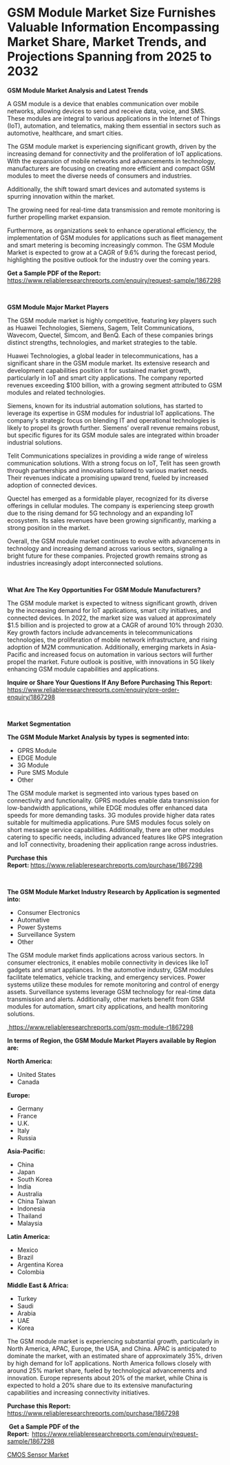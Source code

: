 <p><h1>GSM Module Market Size Furnishes Valuable Information Encompassing Market Share, Market Trends, and Projections Spanning from 2025 to 2032</h1></p><p><strong>GSM Module Market Analysis and Latest Trends</strong></p>
<p><p>A GSM module is a device that enables communication over mobile networks, allowing devices to send and receive data, voice, and SMS. These modules are integral to various applications in the Internet of Things (IoT), automation, and telematics, making them essential in sectors such as automotive, healthcare, and smart cities.</p><p>The GSM module market is experiencing significant growth, driven by the increasing demand for connectivity and the proliferation of IoT applications. With the expansion of mobile networks and advancements in technology, manufacturers are focusing on creating more efficient and compact GSM modules to meet the diverse needs of consumers and industries. </p><p>Additionally, the shift toward smart devices and automated systems is spurring innovation within the market. </p><p>The growing need for real-time data transmission and remote monitoring is further propelling market expansion. </p><p>Furthermore, as organizations seek to enhance operational efficiency, the implementation of GSM modules for applications such as fleet management and smart metering is becoming increasingly common. The GSM Module Market is expected to grow at a CAGR of 9.6% during the forecast period, highlighting the positive outlook for the industry over the coming years.</p></p>
<p><strong>Get a Sample PDF of the Report:&nbsp;</strong> <a href="https://www.reliableresearchreports.com/enquiry/request-sample/1867298?utm_campaign=2331&utm_medium=2&utm_source=Github&utm_content=ia&utm_term=11022025&utm_id=gsm-module">https://www.reliableresearchreports.com/enquiry/request-sample/1867298</a></p>
<p>&nbsp;</p>
<p><strong>GSM Module Major Market Players</strong></p>
<p><p>The GSM module market is highly competitive, featuring key players such as Huawei Technologies, Siemens, Sagem, Telit Communications, Wavecom, Quectel, Simcom, and BenQ. Each of these companies brings distinct strengths, technologies, and market strategies to the table.</p><p>Huawei Technologies, a global leader in telecommunications, has a significant share in the GSM module market. Its extensive research and development capabilities position it for sustained market growth, particularly in IoT and smart city applications. The company reported revenues exceeding $100 billion, with a growing segment attributed to GSM modules and related technologies.</p><p>Siemens, known for its industrial automation solutions, has started to leverage its expertise in GSM modules for industrial IoT applications. The company's strategic focus on blending IT and operational technologies is likely to propel its growth further. Siemens’ overall revenue remains robust, but specific figures for its GSM module sales are integrated within broader industrial solutions.</p><p>Telit Communications specializes in providing a wide range of wireless communication solutions. With a strong focus on IoT, Telit has seen growth through partnerships and innovations tailored to various market needs. Their revenues indicate a promising upward trend, fueled by increased adoption of connected devices.</p><p>Quectel has emerged as a formidable player, recognized for its diverse offerings in cellular modules. The company is experiencing steep growth due to the rising demand for 5G technology and an expanding IoT ecosystem. Its sales revenues have been growing significantly, marking a strong position in the market.</p><p>Overall, the GSM module market continues to evolve with advancements in technology and increasing demand across various sectors, signaling a bright future for these companies. Projected growth remains strong as industries increasingly adopt interconnected solutions.</p></p>
<p>&nbsp;</p>
<p><strong>What Are The Key Opportunities For GSM Module Manufacturers?</strong></p>
<p><p>The GSM module market is expected to witness significant growth, driven by the increasing demand for IoT applications, smart city initiatives, and connected devices. In 2022, the market size was valued at approximately $1.5 billion and is projected to grow at a CAGR of around 10% through 2030. Key growth factors include advancements in telecommunications technologies, the proliferation of mobile network infrastructure, and rising adoption of M2M communication. Additionally, emerging markets in Asia-Pacific and increased focus on automation in various sectors will further propel the market. Future outlook is positive, with innovations in 5G likely enhancing GSM module capabilities and applications.</p></p>
<p><strong>Inquire or Share Your Questions If Any Before Purchasing This Report:</strong> <a href="https://www.reliableresearchreports.com/enquiry/pre-order-enquiry/1867298?utm_campaign=2331&utm_medium=2&utm_source=Github&utm_content=ia&utm_term=11022025&utm_id=gsm-module">https://www.reliableresearchreports.com/enquiry/pre-order-enquiry/1867298</a></p>
<p>&nbsp;</p>
<p><strong>Market Segmentation</strong></p>
<p><strong>The GSM Module Market Analysis by types is segmented into:</strong></p>
<p><ul><li>GPRS Module</li><li>EDGE Module</li><li>3G Module</li><li>Pure SMS Module</li><li>Other</li></ul></p>
<p><p>The GSM module market is segmented into various types based on connectivity and functionality. GPRS modules enable data transmission for low-bandwidth applications, while EDGE modules offer enhanced data speeds for more demanding tasks. 3G modules provide higher data rates suitable for multimedia applications. Pure SMS modules focus solely on short message service capabilities. Additionally, there are other modules catering to specific needs, including advanced features like GPS integration and IoT connectivity, broadening their application range across industries.</p></p>
<p><strong>Purchase this Report:&nbsp;</strong><a href="https://www.reliableresearchreports.com/purchase/1867298?utm_campaign=2331&utm_medium=2&utm_source=Github&utm_content=ia&utm_term=11022025&utm_id=gsm-module">https://www.reliableresearchreports.com/purchase/1867298</a></p>
<p>&nbsp;</p>
<p><strong>The GSM Module Market Industry Research by Application is segmented into:</strong></p>
<p><ul><li>Consumer Electronics</li><li>Automative</li><li>Power Systems</li><li>Surveillance System</li><li>Other</li></ul></p>
<p><p>The GSM module market finds applications across various sectors. In consumer electronics, it enables mobile connectivity in devices like IoT gadgets and smart appliances. In the automotive industry, GSM modules facilitate telematics, vehicle tracking, and emergency services. Power systems utilize these modules for remote monitoring and control of energy assets. Surveillance systems leverage GSM technology for real-time data transmission and alerts. Additionally, other markets benefit from GSM modules for automation, smart city applications, and health monitoring solutions.</p></p>
<p><a href="https://www.reliableresearchreports.com/gsm-module-r1867298?utm_campaign=2331&utm_medium=2&utm_source=Github&utm_content=ia&utm_term=11022025&utm_id=gsm-module">&nbsp;https://www.reliableresearchreports.com/gsm-module-r1867298</a></p>
<p><strong>In terms of Region, the GSM Module Market Players available by Region are:</strong></p>
<p>
    <p> <strong> North America: </strong>
        <ul>
            <li>United States</li>
            <li>Canada</li>
        </ul>
        </p> 
    <p> <strong> Europe: </strong>
        <ul>
            <li>Germany</li>
            <li>France</li>
            <li>U.K.</li>
            <li>Italy</li>
            <li>Russia</li>
        </ul>
        </p> 
    <p> <strong> Asia-Pacific: </strong>
        <ul>
            <li>China</li>
            <li>Japan</li>
            <li>South Korea</li>
            <li>India</li>
            <li>Australia</li>
            <li>China Taiwan</li>
            <li>Indonesia</li>
            <li>Thailand</li>
            <li>Malaysia</li>
        </ul>
        </p> 
    <p> <strong> Latin America: </strong>
        <ul>
            <li>Mexico</li>
            <li>Brazil</li>
            <li>Argentina Korea</li>
            <li>Colombia</li>
        </ul>
        </p> 
    <p> <strong> Middle East & Africa: </strong>
        <ul>
            <li>Turkey</li>
            <li>Saudi</li>
            <li>Arabia</li>
            <li>UAE</li>
            <li>Korea</li>
        </ul>
    </p>
    </p>
<p><p>The GSM module market is experiencing substantial growth, particularly in North America, APAC, Europe, the USA, and China. APAC is anticipated to dominate the market, with an estimated share of approximately 35%, driven by high demand for IoT applications. North America follows closely with around 25% market share, fueled by technological advancements and innovation. Europe represents about 20% of the market, while China is expected to hold a 20% share due to its extensive manufacturing capabilities and increasing connectivity initiatives.</p></p>
<p><strong>Purchase this Report: </strong><a href="https://www.reliableresearchreports.com/purchase/1867298?utm_campaign=2331&utm_medium=2&utm_source=Github&utm_content=ia&utm_term=11022025&utm_id=gsm-module">https://www.reliableresearchreports.com/purchase/1867298</a></p>
<p>&nbsp;<strong>Get a Sample PDF of the Report:&nbsp;&nbsp;</strong><a href="https://www.reliableresearchreports.com/enquiry/request-sample/1867298?utm_campaign=2331&utm_medium=2&utm_source=Github&utm_content=ia&utm_term=11022025&utm_id=gsm-module">https://www.reliableresearchreports.com/enquiry/request-sample/1867298</a></p>
<p><strong></strong></p>
<p><p><a href="https://github.com/domoniqueluoma76/Market-Research-Report-List-1/blob/main/cmos-sensor-market.md?utm_campaign=2331&utm_medium=2&utm_source=Github&utm_content=ia&utm_term=11022025&utm_id=gsm-module">CMOS Sensor Market</a></p></p>